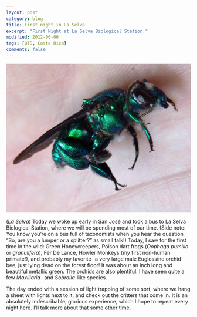 ```yaml
---
layout: post
category: blog
title: First night in La Selva
excerpt: "First Night at La Selva Biological Station."
modified: 2012-06-06
tags: [OTS, Costa Rica]
comments: false
---
```

![green bee](/assets/images/img_0112-euglossine-bee.jpg)

(*La Selva*) Today we woke up early in San José and took a bus to La Selva Biological Station, where we will be spending most of our time. (Side note: You know you’re on a bus full of taxonomists when you hear the question “So, are you a lumper or a splitter?” as small talk!) Today, I saw for the first time in the wild: Green Honeycreepers, Poison dart frogs (*Oophaga pumilio* or *granulifera*), Fer De Lance, Howler Monkeys (my first non-human primate!), and probably my favorite- a very large male Euglossine orchid bee, just lying dead on the forest floor! It was about an inch long and beautiful metallic green. The orchids are also plentiful: I have seen quite a few *Maxillaria*– and *Sobralia*-like species.

The day ended with a session of light trapping of some sort, where we hang a sheet with lights next to it, and check out the critters that come in. It is an absolutely indescribable, glorious experience, which I hope to repeat every night here. I’ll talk more about that some other time.
